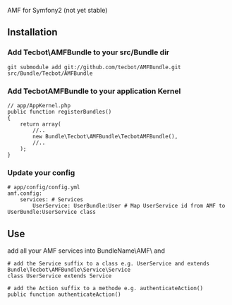AMF for Symfony2 (not yet stable)

## Installation

### Add Tecbot\AMFBundle to your src/Bundle dir

    git submodule add git://github.com/tecbot/AMFBundle.git src/Bundle/Tecbot/AMFBundle
    
### Add TecbotAMFBundle to your application Kernel

    // app/AppKernel.php
    public function registerBundles()
    {
        return array(
            //..
            new Bundle\Tecbot\AMFBundle\TecbotAMFBundle(),
            //..
        );
    }
    
### Update your config

    # app/config/config.yml
    amf.config:
        services: # Services
            UserService: UserBundle:User # Map UserService id from AMF to UserBundle:UserService class

## Use

add all your AMF services into BundleName\AMF\ and 

    # add the Service suffix to a class e.g. UserService and extends Bundle\Tecbot\AMFBundle\Service\Service
    class UserService extends Service

    # add the Action suffix to a methode e.g. authenticateAction()
    public function authenticateAction()
    